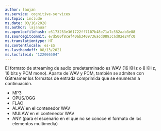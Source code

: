```yaml
---
author: laujan
ms.service: cognitive-services
ms.topic: include
ms.date: 03/16/2020
ms.author: lajanuar
ms.openlocfilehash: e5173253e361722ff7107b48e71a7c582aab3e88
ms.sourcegitcommit: e7d500f8cef40ab3409736acd0893cad02e24fc0
ms.translationtype: HT
ms.contentlocale: es-ES
ms.lasthandoff: 08/13/2021
ms.locfileid: "122066504"
---
```

El formato de streaming de audio predeterminado es WAV (16 KHz o 8 KHz, 16 bits y PCM mono). Aparte de WAV y PCM, también se admiten con GStreamer los formatos de entrada comprimida que se enumeran a continuación.

- MP3
- OPUS/OGG
- FLAC
- ALAW en el contenedor WAV
- MULAW en el contenedor WAV
- ANY (para el escenario en el que no se conoce el formato de los elementos multimedia)
